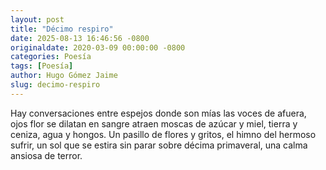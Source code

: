 ```yaml
---
layout: post
title: "Décimo respiro"
date: 2025-08-13 16:46:56 -0800
originaldate: 2020-03-09 00:00:00 -0800
categories: Poesía
tags: [Poesía]
author: Hugo Gómez Jaime
slug: decimo-respiro
---
```


Hay conversaciones entre espejos
donde son mías las voces de afuera,
ojos flor se dilatan en sangre
atraen moscas de azúcar y miel,
tierra y ceniza, agua y hongos.
Un pasillo de flores y gritos,
el himno del hermoso sufrir,
un sol que se estira sin parar
sobre décima primaveral,
una calma ansiosa de terror.